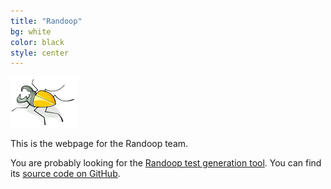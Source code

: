 ```yaml
---
title: "Randoop"
bg: white
color: black
style: center
---
```


<img src="img/randoop-logo.png" alt="Randoop bug">

This is the webpage for the Randoop team.

You are probably looking for the [Randoop test generation tool](http://randoop.github.io/randoop/).  You can find its [source code on GitHub](https://github.com/randoop/randoop).

